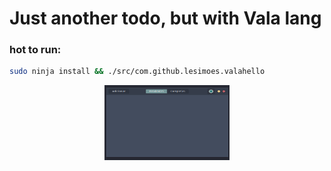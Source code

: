 # Just another todo, but with Vala lang

### hot to run:

```bash
sudo ninja install && ./src/com.github.lesimoes.valahello
```


<p align="center" >
<img src="https://raw.githubusercontent.com/lesimoes/vala-todo/main/docs/print.png" width="200" height="120"/>
</p>
